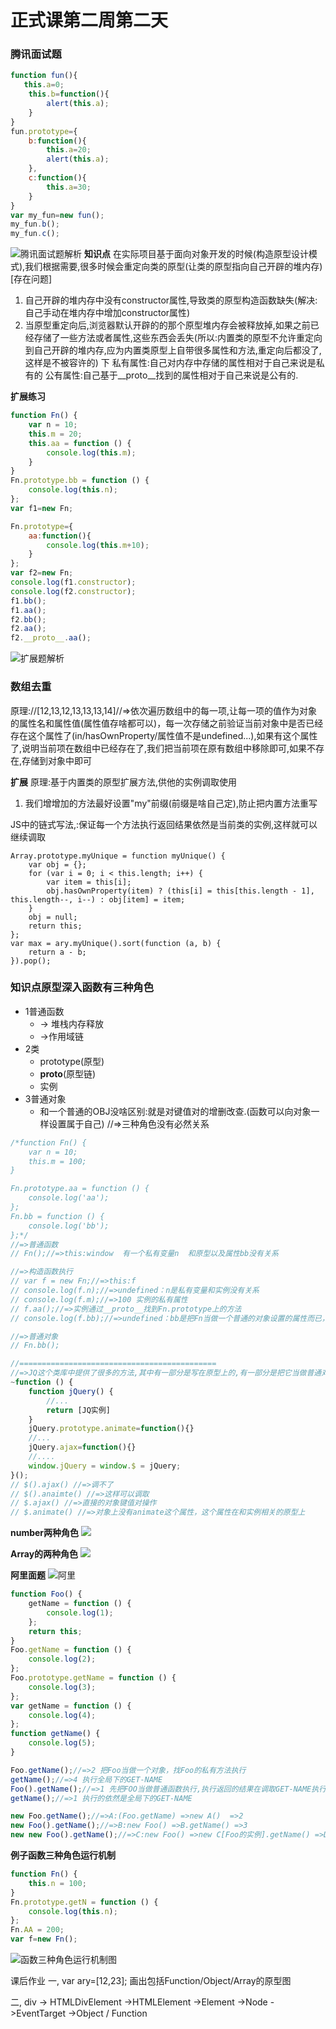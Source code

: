 # 正式课第二周第二天
### 腾讯面试题
```javascript
function fun(){
   this.a=0;
    this.b=function(){
        alert(this.a);
    }
}
fun.prototype={
    b:function(){
        this.a=20;
        alert(this.a);
    },
    c:function(){
        this.a=30;
    }
}
var my_fun=new fun();
my_fun.b();
my_fun.c();
```
![腾讯面试题解析](./11.png)
**知识点**
在实际项目基于面向对象开发的时候(构造原型设计模式),我们根据需要,很多时候会重定向类的原型(让类的原型指向自己开辟的堆内存)
[存在问题]
1. 自己开辟的堆内存中没有constructor属性,导致类的原型构造函数缺失(解决:自己手动在堆内存中增加constructor属性)
2. 当原型重定向后,浏览器默认开辟的的那个原型堆内存会被释放掉,如果之前已经存储了一些方法或者属性,这些东西会丢失(所以:内置类的原型不允许重定向到自己开辟的堆内存,应为内置类原型上自带很多属性和方法,重定向后都没了,这样是不被容许的)
下
私有属性:自己对内存中存储的属性相对于自己来说是私有的
公有属性:自己基于__proto__找到的属性相对于自己来说是公有的.

**扩展练习**
```javascript
function Fn() {
    var n = 10;
    this.m = 20;
    this.aa = function () {
        console.log(this.m);
    }
}
Fn.prototype.bb = function () {
    console.log(this.n);
};
var f1=new Fn;

Fn.prototype={
    aa:function(){
        console.log(this.m+10);
    }
};
var f2=new Fn;
console.log(f1.constructor);
console.log(f2.constructor);
f1.bb();
f1.aa();
f2.bb();
f2.aa();
f2.__proto__.aa();

```
![扩展题解析](./22.png)


### 数组去重
原理://[12,13,12,13,13,13,14]//=>依次遍历数组中的每一项,让每一项的值作为对象的属性名和属性值(属性值存啥都可以)，每一次存储之前验证当前对象中是否已经存在这个属性了(in/hasOwnProperty/属性值不是undefined...),如果有这个属性了,说明当前项在数组中已经存在了,我们把当前项在原有数组中移除即可,如果不存在,存储到对象中即可

**扩展**
原理:基于内置类的原型扩展方法,供他的实例调取使用
1. 我们增增加的方法最好设置"my"前缀(前缀是啥自己定),防止把内置方法重写



JS中的链式写法,:保证每一个方法执行返回结果依然是当前类的实例,这样就可以继续调取

```
Array.prototype.myUnique = function myUnique() {
    var obj = {};
    for (var i = 0; i < this.length; i++) {
        var item = this[i];
        obj.hasOwnProperty(item) ? (this[i] = this[this.length - 1], this.length--, i--) : obj[item] = item;
    }
    obj = null;
    return this;
};
var max = ary.myUnique().sort(function (a, b) {
    return a - b;
}).pop();
```
### 知识点原型深入函数有三种角色
- 1普通函数
    - -> 堆栈内存释放
    - ->作用域链
- 2类
    - prototype(原型)
    - __proto__(原型链)
    - 实例
- 3普通对象
    - 和一个普通的OBJ没啥区别:就是对键值对的增删改查.(函数可以向对象一样设置属于自己)
//=>三种角色没有必然关系
```Javascript
/*function Fn() {
    var n = 10;
    this.m = 100;
}

Fn.prototype.aa = function () {
    console.log('aa');
};
Fn.bb = function () {
    console.log('bb');
};*/
//=>普通函数
// Fn();//=>this:window  有一个私有变量n  和原型以及属性bb没有关系

//=>构造函数执行
// var f = new Fn;//=>this:f
// console.log(f.n);//=>undefined：n是私有变量和实例没有关系
// console.log(f.m);//=>100 实例的私有属性
// f.aa();//=>实例通过__proto__找到Fn.prototype上的方法
// console.log(f.bb);//=>undefined：bb是把Fn当做一个普通的对象设置的属性而已，和实例等没有半毛钱关系

//=>普通对象
// Fn.bb();

//============================================
//=>JQ这个类库中提供了很多的方法,其中有一部分是写在原型上的,有一部分是把它当做普通对象来设置的
~function () {
    function jQuery() {
        //...
        return [JQ实例]
    }
    jQuery.prototype.animate=function(){}
    //...
    jQuery.ajax=function(){}
    //....
    window.jQuery = window.$ = jQuery;
}();
// $().ajax() //=>调不了
// $().anaimte() //=>这样可以调取
// $.ajax() //=>直接的对象键值对操作
// $.animate() //=>对象上没有animate这个属性，这个属性在和实例相关的原型上
```
**number两种角色**
![](./number的两种角色.png)

**Array的两种角色**
![](./array两种角色.png)

**阿里面题**
![阿里](./阿里面试题解析.png)
```javascript
function Foo() {
    getName = function () {
        console.log(1);
    };
    return this;
}
Foo.getName = function () {
    console.log(2);
};
Foo.prototype.getName = function () {
    console.log(3);
};
var getName = function () {
    console.log(4);
};
function getName() {
    console.log(5);
}

Foo.getName();//=>2 把Foo当做一个对象，找Foo的私有方法执行
getName();//=>4 执行全局下的GET-NAME
Foo().getName();//=>1 先把FOO当做普通函数执行,执行返回的结果在调取GET-NAME执行
getName();//=>1 执行的依然是全局下的GET-NAME

new Foo.getName();//=>A:(Foo.getName) =>new A()  =>2
new Foo().getName();//=>B:new Foo() =>B.getName() =>3
new new Foo().getName();//=>C:new Foo() =>new C[Foo的实例].getName() =>D:C.getName =>new D(); =>3  (先计算new Foo()创建一个实例f，然后new f.getName()，先找到f.getName，在把这个函数new一下，最后其实相当于把f.getName当做一个类，返回这个类的一个实例)


```
**例子函数三种角色运行机制**

```Javascript
function Fn() {
    this.n = 100;
}
Fn.prototype.getN = function () {
    console.log(this.n);
};
Fn.AA = 200;
var f=new Fn();

```
![函数三种角色运行机制图](./函数三种角色运行机制图.png)



课后作业
一,
var ary=[12,23];  画出包括Function/Object/Array的原型图

二,
div -> HTMLDivElement ->HTMLElement ->Element ->Node ->EventTarget ->Object / Function
